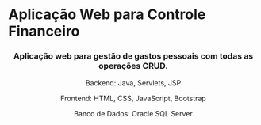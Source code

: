 # Aplicação Web para Controle Financeiro

<h3 align= "center">Aplicação web para gestão de gastos pessoais com todas as operações CRUD.</h3>
<p align= "center"> Backend: Java, Servlets, JSP</p>
<p align= "center"> Frontend: HTML, CSS, JavaScript, Bootstrap</p>
<p align= "center">Banco de Dados: Oracle SQL Server</p>

